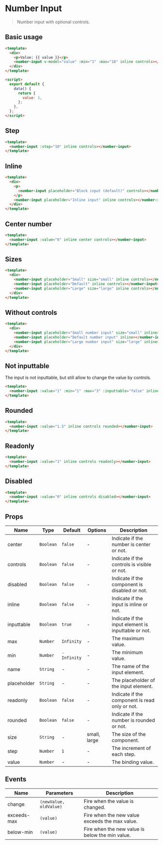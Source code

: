 # Number Input

> Number input with optional controls.

## Basic usage

```html
<template>
  <div>
    <p>Value: {{ value }}</p>
    <number-input v-model="value" :min="1" :max="10" inline controls></number-input>
  </div>
</template>

<script>
  export default {
    data() {
      return {
        value: 1,
      };
    },
  };
</script>
```

## Step

```html
<template>
  <number-input :step="10" inline controls></number-input>
</template>
```

## Inline

```html
<template>
  <div>
    <p>
      <number-input placeholder="Block input (default)" controls></number-input>
    </p>
    <number-input placeholder="Inline input" inline controls></number-input>
  </div>
</template>
```

## Center number

```html
<template>
  <number-input :value="0" inline center controls></number-input>
</template>
```

## Sizes

```html
<template>
  <div>
    <number-input placeholder="Small" size="small" inline controls></number-input>
    <number-input placeholder="Default" inline controls></number-input>
    <number-input placeholder="Large" size="large" inline controls></number-input>
  </div>
</template>
```

## Without controls

```html
<template>
  <div>
    <number-input placeholder="Small number input" size="small" inline></number-input>
    <number-input placeholder="Default number input" inline></number-input>
    <number-input placeholder="Large number input" size="large" inline></number-input>
  </div>
</template>
```

## Not inputtable

The input is not inputtable, but still allow to change the value by controls.

```html
<template>
  <number-input :value="1" :min="1" :max="3" :inputtable="false" inline controls></number-input>
</template>
```

## Rounded

```html
<template>
  <number-input :value="1.5" inline controls rounded></number-input>
</template>
```

## Readonly

```html
<template>
  <number-input :value="1" inline controls readonly></number-input>
</template>
```

## Disabled

```html
<template>
  <number-input :value="0" inline controls disabled></number-input>
</template>
```

## Props

| Name | Type | Default | Options | Description |
| --- | --- | --- | --- | --- |
| center | `Boolean` | `false` | - | Indicate if the number is center or not. |
| controls | `Boolean` | `false` | - | Indicate if the controls is visible or not. |
| disabled | `Boolean` | `false` | - | Indicate if the component is disabled or not. |
| inline | `Boolean` | `false` | - | Indicate if the input is inline or not. |
| inputtable | `Boolean` | `true` | - | Indicate if the input element is inputtable or not. |
| max | `Number` | `Infinity` | - | The maximum value. |
| min | `Number` | `-Infinity` | - | The minimum value. |
| name | `String` | - | - | The name of the input element. |
| placeholder | `String` | - | - | The placeholder of the input element. |
| readonly | `Boolean` | `false` | - | Indicate if the component is read only or not. |
| rounded | `Boolean` | `false` | - | Indicate if the number is rounded or not. |
| size | `String` | - | small, large | The size of the component. |
| step | `Number` | `1` | - | The increment of each step. |
| value | `Number` | - | - | The binding value. |

## Events

| Name | Parameters | Description |
| --- | --- | --- |
| change | `(newValue, oldValue)` | Fire when the value is changed. |
| exceeds-max | `(value)` | Fire when the new value exceeds the max value. |
| below-min | `(value)` | Fire when the new value is below the min value. |
